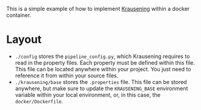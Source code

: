 This is a simple example of how to implement [Krausening](https://github.com/TechnologyBrewery/krausening) within a docker container.

# Layout
- `./config` stores the `pipeline_config.py`, which Krausening requires to read in the property files. Each property must be defined within this file. This file can be located anywhere within your project. You just need to reference it from within your source files.
- `./krausening/base` stores the `.properties` file. This file can be stored anywhere, but make sure to update the `KRAUSENING_BASE` environment variable within your local environment, or, in this case, the `docker/Dockerfile`.


